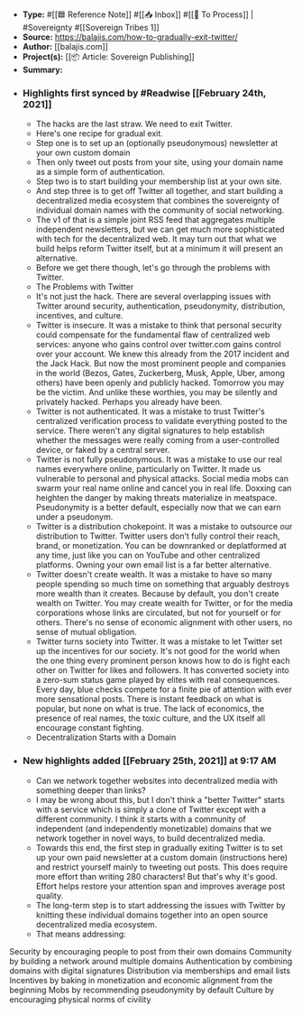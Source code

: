 - **Type:** #[[🟦 Reference Note]] #[[📥 Inbox]] #[[📝 To Process]] | #Sovereignty #[[Sovereign Tribes 1]]
- **Source:** https://balajis.com/how-to-gradually-exit-twitter/
- **Author:** [[balajis.com]]
- **Project(s):** [[📦 Article: Sovereign Publishing]]
- **Summary:**
- ### Highlights first synced by #Readwise [[February 24th, 2021]]
    - The hacks are the last straw. We need to exit Twitter.
    - Here's one recipe for gradual exit.
    - Step one is to set up an (optionally pseudonymous) newsletter at your own custom domain
    - Then only tweet out posts from your site, using your domain name as a simple form of authentication.
    - Step two is to start building your membership list at your own site.
    - And step three is to get off Twitter all together, and start building a decentralized media ecosystem that combines the sovereignty of individual domain names with the community of social networking.
    - The v1 of that is a simple joint RSS feed that aggregates multiple independent newsletters, but we can get much more sophisticated with tech for the decentralized web. It may turn out that what we build helps reform Twitter itself, but at a minimum it will present an alternative.
    - Before we get there though, let's go through the problems with Twitter.
    - The Problems with Twitter
    - It's not just the hack. There are several overlapping issues with Twitter around security, authentication, pseudonymity, distribution, incentives, and culture.
    - Twitter is insecure. It was a mistake to think that personal security could compensate for the fundamental flaw of centralized web services: anyone who gains control over twitter.com gains control over your account. We knew this already from the 2017 incident and the Jack Hack. But now the most prominent people and companies in the world (Bezos, Gates, Zuckerberg, Musk, Apple, Uber, among others) have been openly and publicly hacked. Tomorrow you may be the victim. And unlike these worthies, you may be silently and privately hacked. Perhaps you already have been.
    - Twitter is not authenticated. It was a mistake to trust Twitter's centralized verification process to validate everything posted to the service. There weren't any digital signatures to help establish whether the messages were really coming from a user-controlled device, or faked by a central server.
    - Twitter is not fully pseudonymous. It was a mistake to use our real names everywhere online, particularly on Twitter. It made us vulnerable to personal and physical attacks. Social media mobs can swarm your real name online and cancel you in real life. Doxxing can heighten the danger by making threats materialize in meatspace. Pseudonymity is a better default, especially now that we can earn under a pseudonym.
    - Twitter is a distribution chokepoint. It was a mistake to outsource our distribution to Twitter. Twitter users don't fully control their reach, brand, or monetization. You can be downranked or deplatformed at any time, just like you can on YouTube and other centralized platforms. Owning your own email list is a far better alternative.
    - Twitter doesn't create wealth. It was a mistake to have so many people spending so much time on something that arguably destroys more wealth than it creates. Because by default, you don't create wealth on Twitter. You may create wealth for Twitter, or for the media corporations whose links are circulated, but not for yourself or for others. There's no sense of economic alignment with other users, no sense of mutual obligation.
    - Twitter turns society into Twitter. It was a mistake to let Twitter set up the incentives for our society. It's not good for the world when the one thing every prominent person knows how to do is fight each other on Twitter for likes and followers. It has converted society into a zero-sum status game played by elites with real consequences. Every day, blue checks compete for a finite pie of attention with ever more sensational posts. There is instant feedback on what is popular, but none on what is true. The lack of economics, the presence of real names, the toxic culture, and the UX itself all encourage constant fighting.
    - Decentralization Starts with a Domain
- ### New highlights added [[February 25th, 2021]] at 9:17 AM
    - Can we network together websites into decentralized media with something deeper than links?
    - I may be wrong about this, but I don't think a "better Twitter" starts with a service which is simply a clone of Twitter except with a different community. I think it starts with a community of independent (and independently monetizable) domains that we network together in novel ways, to build decentralized media.
    - Towards this end, the first step in gradually exiting Twitter is to set up your own paid newsletter at a custom domain (instructions here) and restrict yourself mainly to tweeting out posts. This does require more effort than writing 280 characters! But that's why it's good. Effort helps restore your attention span and improves average post quality.
    - The long-term step is to start addressing the issues with Twitter by knitting these individual domains together into an open source decentralized media ecosystem.
    - That means addressing:

Security by encouraging people to post from their own domains
Community by building a network around multiple domains
Authentication by combining domains with digital signatures
Distribution via memberships and email lists
Incentives by baking in monetization and economic alignment from the beginning
Mobs by recommending pseudonymity by default
Culture by encouraging physical norms of civility
